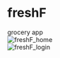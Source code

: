 # freshF
grocery app <br />
![freshF_home](https://github.com/qdung112/FreshF/assets/94347165/d45bb9e4-c549-435b-9a32-438ce8943cba)<br />
![freshF_login](https://github.com/qdung112/FreshF/assets/94347165/91412c52-9384-4a0a-a8aa-1b759917333a)
